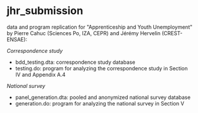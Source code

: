 # jhr_submission
data and program replication for "Apprenticeship and Youth Unemployment" by Pierre Cahuc (Sciences Po, IZA, CEPR) and Jérémy Hervelin (CREST-ENSAE):

<i>Correspondence study</i>
- bdd_testing.dta: correspondence study database
- testing.do: program for analyzing the correspondence study in Section IV and Appendix A.4

<i>National survey</i>
- panel_generation.dta: pooled and anonymized national survey database
- generation.do: program for analyzing the national survey in Section V
